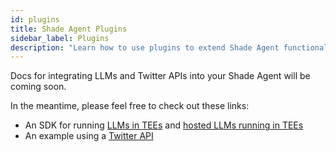```yaml
---
id: plugins
title: Shade Agent Plugins
sidebar_label: Plugins
description: "Learn how to use plugins to extend Shade Agent functionality."
---
```


Docs for integrating LLMs and Twitter APIs into your Shade Agent will be coming soon.

In the meantime, please feel free to check out these links:
- An SDK for running [LLMs in TEEs](https://github.com/nearai/private-ml-sdk) and [hosted LLMs running in TEEs](https://openrouter.ai/provider/phala)
- An example using a [Twitter API](https://github.com/NearDeFi/shade-agent-basednames)